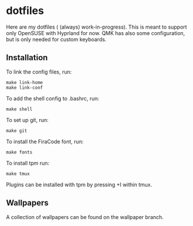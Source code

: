 # dotfiles
Here are my dotfiles ( (always) work-in-progress).
This is meant to support only OpenSUSE with Hyprland for now.
QMK has also some configuration, but is only needed for custom keyboards.

## Installation
To link the config files, run:
```
make link-home
make link-conf
```

To add the shell config to .bashrc, run:
```
make shell
```

To set up git, run:
```
make git
```

To install the FiraCode font, run:
```
make fonts
```

To install tpm run:
```
make tmux
```
Plugins can be installed with tpm by pressing <leader>+I within tmux.

## Wallpapers
A collection of wallpapers can be found on the wallpaper branch.
